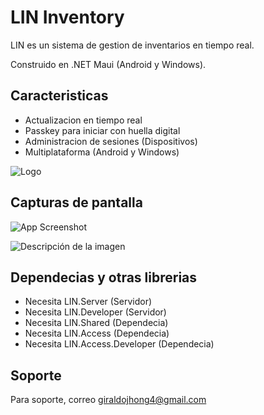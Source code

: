 
# LIN Inventory

LIN es un sistema de gestion de inventarios en tiempo real.

Construido en .NET Maui (Android y Windows).
## Caracteristicas

- Actualizacion en tiempo real
- Passkey para iniciar con huella digital
- Administracion de sesiones (Dispositivos)
- Multiplataforma (Android y Windows)


![Logo](https://lh3.googleusercontent.com/pw/AIL4fc8NiweYwEP0iUU37C5mTRvZcampJqcRY41-MIgVlhY__bG7JpK7novOR6dUeaUSCeUW71HtAFvJe7QIV52DRUsfkjjn-9GElfq3ZwmyVs5VSgkuv_SVqCqD-xKq6HmszdHbhFAfL_IgKN_NfYORxnvm1HcG0l7NdeqsulBf5FOTl_GL2DF_K3iB2OiTpIh_jcQnpoJB2tA1e6iOFBdVBJe4A6zFXsAJrE373KUIBpbfFnFArTEnE9am0T5lJt5pHBTCP9x3pNDJ-sOekOgXaKm1hCay4MW4akZCLTpNK4zv_EGDWnq4UxHfRPVxIVCnUBo3xlmq2PjUPlKImX6DClctSFQLAE9_Itd8_tM69CB1xZBHzLbij2jh7xnBRJDIolY8yj0UzXbMNQZ9thmWhcG4bGmbiD8dBwZSJX_30tuDLAlQzIDDb0fkV5KfUCPcCK4ZQ-nQ8pm-ykjdZfkWGnkDqP4CN9tDDmltkLmYNXQACI8m-LcZlD4M7SCIHsGDSUfbBWrzF7xUqpF-iOLgjvD3APFmp3mvAMtsCv0PD1lr_i5riTSCzfb_BCQaKo1LA1INGyHrJEf8SIyjUpIyhOF5jZFfR8bfz_To2WvsasALi1KX8175fbu2dCBsnUXK4zvWIvR8WSpZKkeutICJIN0lCMH4ecAt4AYTO2VZYEVkPR4_BWQKSWskhc1kyNW1nleK6OZOoan-af5izUT3cfYUXcx7QXZOLo58-ULGFrltoMJejTTxwQvHe7HWLRAb_Ml9f6OoYeStmt7C4FhSyDeiFJuqTs-CZmFFdSJ5J73cV9iu79X7Tk5K4B6Iy4fMIsaMBmkUH7322G_CplA5sIDvxmARES1aFHDXqWGtnUlKo1jaVyLPch7EXpHrtsOqplBhVgOoKtgTMKBBa2IMGHXGrso=w512-h512-s-no?authuser=0)


## Capturas de pantalla

![App Screenshot](./assets/windows.png)


![Descripción de la imagen](https://lh3.googleusercontent.com/pw/AIL4fc86zEq3MExC0VnjOGWhF9FVbGbsL2sLm9ZqXWsEvdhgvRym5kPN6k7qAzqSSezLHI-Ey_aTHeCGkzxcE7_c0eoyWgNuHYKOtcChSBReegUV50i3iAQX6E1iyCugXSO3S_ClMR2FXmWqA_VcvGke5s2YRYFfwqiQKMVk_62-3C8NHcVHjNPn8wgoIv-yUhBEbdZZFMTcLzXrAqAvYFlevC6qduG2wcgDoYVGpWlRQ806b5ekr6aYYRz0X6b4bYHEzJyk9o1Fg6aDjvszsSI_WBbLL7tt_bEjR48AWYPPNgAKsgdyguUSNV9PDrce9XpF_gX7GMvxmgyJNpAGrerGurHwJ5iW7gSoFv8snmGtSn38DfxIFh9jkOhDlg1_vVyoUxGzlz0_glLa9aspe0fEyieSTgzVZM4Tn2Elt5vdS5Z8dJoVLPhTgDm8TKzfrfkTQEHAii1MXArW-ZTXpYnulu1h1XOrLLnrQGmW21Cy5A4uAwYsDZ0wRBUg1dnXl4zqXxk6dBQ6lC4QXpzvmikAPFfTe-qEant-VLb9N-cp-at1bAQ-345wYpAK88OEJaoB-7ulpIDyPlJajDP7HV3Q1ptj_-AewQMB59AsBM4rLh-n1BRnwRsZ46u83zb6XvmrVTPCGBXotYGf2Kd2Vo9A08f443YKvJ-0Sg0aqoIFgazSYLRKVHcRg3Dtj8gR_7eMLwwMYTpLj6OuXBp2RlvKdupg5knTsP7GbSjhyB0pZw0z5DGuDWa2bv8Z9ZJ7rhSmhvtdwx9eMk7wNJZpDv8DcZNpJTVmmcxq8hJ38U9uxnSTQ3UYm4JycTKu3MhjMNo4xptLk583XP2_SKutoVYrB3tsZEOEUExbvZZbCsCchCll9DINqTvrH-ZRjoZH3FuOJo4BBW9FcFulqyHuf4t4M8Ibiyg=w420-h933-s-no?authuser=0)


## Dependecias y otras librerias

- Necesita LIN.Server (Servidor)
- Necesita LIN.Developer (Servidor)
- Necesita LIN.Shared (Dependecia)
- Necesita LIN.Access (Dependecia)
- Necesita LIN.Access.Developer (Dependecia)

## Soporte

Para soporte, correo giraldojhong4@gmail.com

